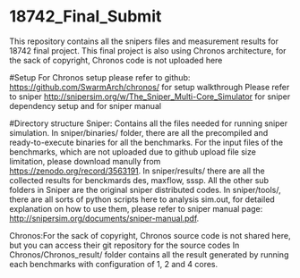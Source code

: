 # 18742_Final_Submit
This repository contains all the snipers files and measurement results for 18742 final project. This final project is also using Chronos architecture, for the sack of copyright, Chronos code is not uploaded here

#Setup
For Chronos setup please refer to github: https://github.com/SwarmArch/chronos/ for setup walkthrough
Please refer to sniper http://snipersim.org/w/The_Sniper_Multi-Core_Simulator for sniper dependency setup and for sniper manual

#Directory structure
Sniper: Contains all the files needed for running sniper simulation. In sniper/binaries/ folder, there are all the precompiled and ready-to-execute binaries for all the benchmarks.
	For the input files of the benchmarks, which are not uploaded due to github upload file size limitation, please download manully from https://zenodo.org/record/3563191.
	In sniper/results/ there are all the collected results for benckmards des, maxflow, sssp.
	All the other sub folders in Sniper are the original sniper distributed codes. In sniper/tools/, there are all sorts of python scripts here to analysis sim.out, for detailed
	explanation on how to use them, please refer to sniper manual page: http://snipersim.org/documents/sniper-manual.pdf.

Chronos:For the sack of copyright, Chronos source code is not shared here, but you can access their git repository for the source codes
	In Chronos/Chronos_result/ folder contains all the result generated by running each benchmarks with configuration of 1, 2 and 4 cores. 
